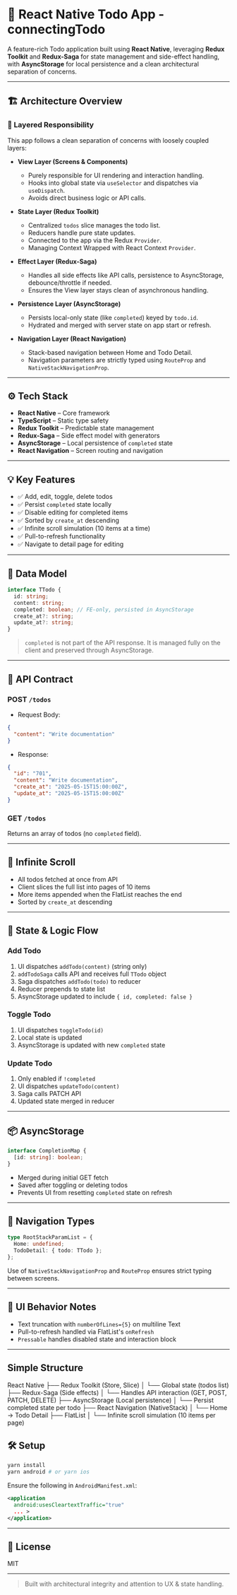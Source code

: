 # 📱 React Native Todo App - connectingTodo

A feature-rich Todo application built using **React Native**, leveraging **Redux Toolkit** and **Redux-Saga** for state management and side-effect handling, with **AsyncStorage** for local persistence and a clean architectural separation of concerns.

---

## 🏗 Architecture Overview

### 🧱 Layered Responsibility

This app follows a clean separation of concerns with loosely coupled layers:

* **View Layer (Screens & Components)**

  * Purely responsible for UI rendering and interaction handling.
  * Hooks into global state via `useSelector` and dispatches via `useDispatch`.
  * Avoids direct business logic or API calls.

* **State Layer (Redux Toolkit)**

  * Centralized `todos` slice manages the todo list.
  * Reducers handle pure state updates.
  * Connected to the app via the Redux `Provider`.
  * Managing Context Wrapped with React Context `Provider`.

* **Effect Layer (Redux-Saga)**

  * Handles all side effects like API calls, persistence to AsyncStorage, debounce/throttle if needed.
  * Ensures the View layer stays clean of asynchronous handling.

* **Persistence Layer (AsyncStorage)**

  * Persists local-only state (like `completed`) keyed by `todo.id`.
  * Hydrated and merged with server state on app start or refresh.

* **Navigation Layer (React Navigation)**

  * Stack-based navigation between Home and Todo Detail.
  * Navigation parameters are strictly typed using `RouteProp` and `NativeStackNavigationProp`.

---

## ⚙️ Tech Stack

* **React Native** – Core framework
* **TypeScript** – Static type safety
* **Redux Toolkit** – Predictable state management
* **Redux-Saga** – Side effect model with generators
* **AsyncStorage** – Local persistence of `completed` state
* **React Navigation** – Screen routing and navigation

---

## 💡 Key Features

* ✅ Add, edit, toggle, delete todos
* ✅ Persist `completed` state locally
* ✅ Disable editing for completed items
* ✅ Sorted by `create_at` descending
* ✅ Infinite scroll simulation (10 items at a time)
* ✅ Pull-to-refresh functionality
* ✅ Navigate to detail page for editing

---

## 🧠 Data Model

```ts
interface TTodo {
  id: string;
  content: string;
  completed: boolean; // FE-only, persisted in AsyncStorage
  create_at?: string;
  update_at?: string;
}
```

> `completed` is not part of the API response. It is managed fully on the client and preserved through AsyncStorage.

---

## 🔁 API Contract

### POST `/todos`

* Request Body:

```json
{
  "content": "Write documentation"
}
```

* Response:

```json
{
  "id": "701",
  "content": "Write documentation",
  "create_at": "2025-05-15T15:00:00Z",
  "update_at": "2025-05-15T15:00:00Z"
}
```

### GET `/todos`

Returns an array of todos (no `completed` field).

---

## 🔄 Infinite Scroll

* All todos fetched at once from API
* Client slices the full list into pages of 10 items
* More items appended when the FlatList reaches the end
* Sorted by `create_at` descending

---

## 🧱 State & Logic Flow

### Add Todo

1. UI dispatches `addTodo(content)` (string only)
2. `addTodoSaga` calls API and receives full `TTodo` object
3. Saga dispatches `addTodo(todo)` to reducer
4. Reducer prepends to state list
5. AsyncStorage updated to include `{ id, completed: false }`

### Toggle Todo

1. UI dispatches `toggleTodo(id)`
2. Local state is updated
3. AsyncStorage is updated with new `completed` state

### Update Todo

1. Only enabled if `!completed`
2. UI dispatches `updateTodo(content)`
3. Saga calls PATCH API
4. Updated state merged in reducer

---

## 📦 AsyncStorage

```ts
interface CompletionMap {
  [id: string]: boolean;
}
```

* Merged during initial GET fetch
* Saved after toggling or deleting todos
* Prevents UI from resetting `completed` state on refresh

---

## 🧭 Navigation Types

```ts
type RootStackParamList = {
  Home: undefined;
  TodoDetail: { todo: TTodo };
};
```

Use of `NativeStackNavigationProp` and `RouteProp` ensures strict typing between screens.

---

## 💅 UI Behavior Notes

* Text truncation with `numberOfLines={5}` on multiline Text
* Pull-to-refresh handled via FlatList's `onRefresh`
* `Pressable` handles disabled state and interaction block

---
## Simple Structure
React Native
├── Redux Toolkit (Store, Slice)
│ └── Global state (todos list)
├── Redux-Saga (Side effects)
│ └── Handles API interaction (GET, POST, PATCH, DELETE)
├── AsyncStorage (Local persistence)
│ └── Persist completed state per todo
├── React Navigation (NativeStack)
│ └── Home → Todo Detail
├── FlatList
│ └── Infinite scroll simulation (10 items per page)

## 🛠 Setup

```bash
yarn install
yarn android # or yarn ios
```

Ensure the following in `AndroidManifest.xml`:

```xml
<application
  android:usesCleartextTraffic="true"
  ... >
</application>
```

---

## 📜 License

MIT

---

> Built with architectural integrity and attention to UX & state handling.
